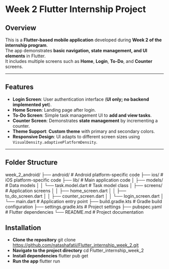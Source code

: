 # Week 2 Flutter Internship Project

## Overview
This is a **Flutter-based mobile application** developed during **Week 2 of the internship program**.  
The app demonstrates **basic navigation, state management, and UI elements** in Flutter.  
It includes multiple screens such as **Home**, **Login**, **To-Do**, and **Counter** screens.

---

## Features
- **Login Screen**: User authentication interface (**UI only; no backend implemented yet**).  
- **Home Screen**: Landing page after login.  
- **To-Do Screen**: Simple task management UI to **add and view tasks**.  
- **Counter Screen**: Demonstrates **state management** by incrementing a counter.  
- **Theme Support**: **Custom theme** with primary and secondary colors.  
- **Responsive Design**: UI adapts to different screen sizes using `VisualDensity.adaptivePlatformDensity`.  

---

## Folder Structure
week_2_android/
├── android/ # Android platform-specific code
├── ios/ # iOS platform-specific code
├── lib/ # Main application code
│ ├── models/ # Data models
│ │ └── task.model.dart # Task model class
│ ├── screens/ # Application screens
│ │ ├── home_screen.dart
│ │ ├── to_do_screen.dart
│ │ ├── counter_screen.dart
│ │ └── login_screen.dart
│ └── main.dart # Application entry point
├── build.gradle.kts # Gradle build configuration
├── settings.gradle.kts # Project settings
├── pubspec.yaml # Flutter dependencies
└── README.md # Project documentation
## Installation
  - **Clone the repository**
   git clone https://github.com/natashafatii/Flutter_internship_week_2.git
  - **Navigate to the project directory**
    cd Flutter_internship_week_2
  - **Install dependencies**
    flutter pub get
  - **Run the app**
    flutter run
